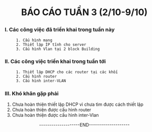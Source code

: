 # <p align="center"> BÁO CÁO TUẦN 3 (2/10-9/10) </p>
### **I. Các công việc đã triển khai trong tuần này**
         1. Cấu hình mạng
         2. Thiết lập IP tĩnh cho server
         3. Cấu hình Vlan tại 2 block Building
### **II. Các công việc triển khai trong tuần tới**
         1. Thiết lập DHCP cho các router tại các khối
         2. Cấu hình router
         3. Cấu hình inter-VLAN
### **III. Khó khăn gặp phải**
   1. Chưa hoàn thiện thiết lập DHCP vì chưa tìm được cách thiết lập
   2. Chưa hoàn thiện được cấu hình router
   3. Chưa hoàn thiện được cấu hình inter-Vlan



<div align="center">--------------------END--------------------</div>






